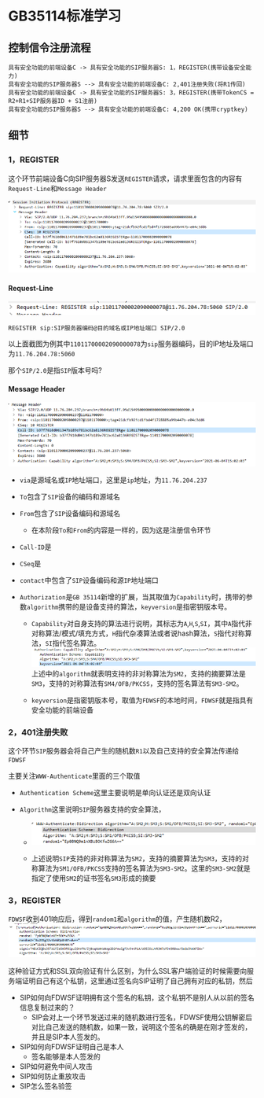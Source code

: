 # GB35114标准学习

## 控制信令注册流程

```sequence
具有安全功能的前端设备C -> 具有安全功能的SIP服务器S: 1，REGISTER(携带设备安全能力)
具有安全功能的SIP服务器S --> 具有安全功能的前端设备C: 2,401注册失败(将R1传回)
具有安全功能的前端设备C -> 具有安全功能的SIP服务器S: 3，REGISTER(携带TokenCS = R2+R1+SIP服务器ID + S1注册)
具有安全功能的SIP服务器S --> 具有安全功能的前端设备C: 4,200 OK(携带cryptkey)
```

## 细节

### 1，REGISTER

这个环节前端设备C向SIP服务器S发送`REGISTER`请求，请求里面包含的内容有`Request-Line`和`Message Header`

![image-20211208155458162](GB35114标准学习.assets/image-20211208155458162.png)

#### Request-Line

![image-20211208160117479](GB35114标准学习.assets/image-20211208160117479.png)

```
REGISTER sip:SIP服务器编码@目的域名或IP地址端口 SIP/2.0
```

以上面截图为例其中`11011700002090000078`为`sip`服务器编码，目的IP地址及端口为`11.76.204.78:5060`

那个`SIP/2.0`是指`SIP`版本号吗?

#### Message Header

![image-20211208161703320](GB35114标准学习.assets/image-20211208161703320.png)

- `via`是源域名或`IP`地址端口，这里是`ip`地址，为`11.76.204.237`

- `To`包含了`SIP`设备的编码和源域名

- `From`包含了`SIP`设备编码和源域名
  - 在本阶段`To`和`From`的内容是一样的，因为这是注册信令环节

- `Call-ID`是

- `CSeq`是

- `contact`中包含了`SIP`设备编码和源`IP`地址端口

- `Authorization`是`GB 35114`新增的扩展，当其取值为`Capability`时，携带的参数`algorithm`携带的是设备支持的算法，`keyversion`是指密钥版本号。
  
  - `Capability`对自身支持的算法进行说明，其标志为`A`,`H`,`S`,`SI`，其中`A`指代非对称算法/模式/填充方式，`H`指代杂凑算法或者说hash算法，`S`指代对称算法，`SI`指代签名算法。![image-20211208170233225](GB35114标准学习.assets/image-20211208170233225.png)上述中的`algorithm`就表明支持的非对称算法为`SM2`，支持的摘要算法是`SM3`，支持的对称算法有`SM4/OFB/PKCSS`，支持的签名算法有`SM3-SM2`。
  
  - `keyversion`是指密钥版本号，取值为`FDWSF`的本地时间，`FDWSF`就是指具有安全功能的前端设备

### 2，401注册失败

这个环节`SIP`服务器会将自己产生的随机数`R1`以及自己支持的安全算法传递给`FDWSF`

主要关注`WWW-Authenticate`里面的三个取值

- `Authentication Scheme`这里主要说明是单向认证还是双向认证

- `Algorithm`这里说明`SIP`服务器支持的安全算法，

  - ![image-20211208173252128](GB35114标准学习.assets/image-20211208173252128.png)

  - 上述说明`SIP`支持的非对称算法为`SM2`，支持的摘要算法为`SM3`，支持的对称算法为`SM1/OFB/PKCSS`支持的签名算法为`SM3-SM2`。这里的`SM3-SM2`就是指定了使用`SM2`的证书签名`SM3`形成的摘要

### 3，REGISTER
`FDWSF`收到401响应后，得到`random1`和`algorithm`的值，产生随机数R2，
![image-20211209091430987](GB35114标准学习.assets/image-20211209091430987.png)    

这种验证方式和SSL双向验证有什么区别，为什么SSL客户端验证的时候需要向服务端证明自己有这个私钥，这里通过签名向SIP证明了自己拥有对应的私钥，然后

- SIP如何向FDWSF证明拥有这个签名的私钥，这个私钥不是别人从以前的签名信息复制过来的？
  - SIP会对上一个环节发送过来的随机数进行签名，FDWSF使用公钥解密后对比自己发送的随机数，如果一致，说明这个签名的确是在刚才签发的，并且是SIP本人签发的。
- SIP如何向FDWSF证明自己是本人
  - 签名能够是本人签发的
- SIP如何避免中间人攻击
- SIP如何防止重放攻击
- SIP怎么签名验签
